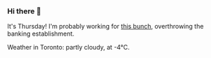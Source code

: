 ### Hi there :wave:

It's Thursday! I'm probably working for [this bunch](https://github.com/kohofinancial), overthrowing the banking establishment.

Weather in Toronto: partly cloudy, at -4°C.
